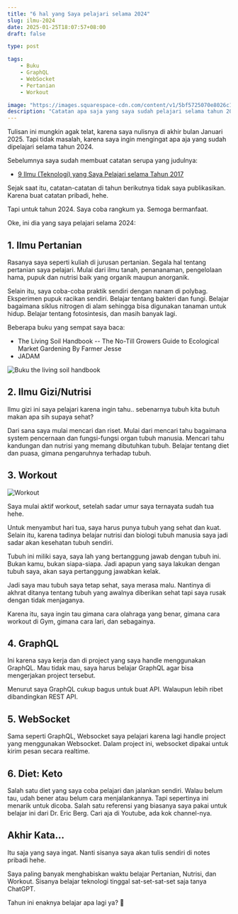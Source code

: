 ```yaml
---
title: "6 hal yang Saya pelajari selama 2024"
slug: ilmu-2024
date: 2025-01-25T18:07:57+08:00
draft: false

type: post

tags:
    - Buku
    - GraphQL
    - WebSocket
    - Pertanian
    - Workout

image: "https://images.squarespace-cdn.com/content/v1/5bf5725070e8026c12c3c089/d17f9281-478f-43a4-ab1d-990263d420d8/DSC04835.jpg?format=200"
description: "Catatan apa saja yang saya sudah pelajari selama tahun 2024"
---
```


Tulisan ini mungkin agak telat, karena saya nulisnya di akhir bulan Januari 2025.
Tapi tidak masalah, karena saya ingin mengingat apa aja yang sudah dipelajari selama tahun 2024.

Sebelumnya saya sudah membuat catatan serupa yang judulnya:

- [9 Ilmu (Teknologi) yang Saya Pelajari selama Tahun 2017](/post/ilmu-2017/)

Sejak saat itu, catatan-catatan di tahun berikutnya tidak saya publikasikan.
Karena buat catatan pribadi, hehe.

Tapi untuk tahun 2024. Saya coba rangkum ya. Semoga bermanfaat.

Oke, ini dia yang saya pelajari selama 2024:

## 1. Ilmu Pertanian

Rasanya saya seperti kuliah di jurusan pertanian. Segala hal tentang pertanian saya pelajari.
Mulai dari ilmu tanah, penananaman, pengelolaan hama, pupuk dan nutrisi baik yang organik maupun anorganik.

Selain itu, saya coba-coba praktik sendiri dengan nanam di polybag. Eksperimen pupuk racikan sendiri.
Belajar tentang bakteri dan fungi. Belajar bagaimana siklus nitrogen di alam sehingga bisa digunakan tanaman untuk hidup.
Belajar tentang fotosintesis, dan masih banyak lagi.

Beberapa buku yang sempat saya baca:
- The Living Soil Handbook -- The No-Till Growers Guide to Ecological Market Gardening By Farmer Jesse
- JADAM

![Buku the living soil handbook](https://images.squarespace-cdn.com/content/v1/5bf5725070e8026c12c3c089/d17f9281-478f-43a4-ab1d-990263d420d8/DSC04835.jpg?format=800w)

## 2. Ilmu Gizi/Nutrisi

Ilmu gizi ini saya pelajari karena ingin tahu.. sebenarnya tubuh kita butuh makan apa sih supaya sehat?

Dari sana saya mulai mencari dan riset. Mulai dari mencari tahu bagaimana system pencernaan dan fungsi-fungsi organ
tubuh manusia. Mencari tahu kandungan dan nutrisi yang memang dibutuhkan tubuh. Belajar tentang diet dan puasa,
gimana pengaruhnya terhadap tubuh.

## 3. Workout

![Workout](https://1.bp.blogspot.com/-pnEOA6OtrPU/XTFG0GiUjGI/AAAAAAABkdw/ZyMRqVWVMX8XeAlD_9sFwNgT1us-bftrwCKgBGAs/s1600/Dumbbell%2BNan%2BKilo%2BMoteru%2B-%2BEpisode%2B3%2B-%2BHibiki%2BAkemi%2BBicep%2BCurls.jpg)

Saya mulai aktif workout, setelah sadar umur saya ternayata sudah tua hehe.

Untuk menyambut hari tua, saya harus punya tubuh yang sehat dan kuat. Selain itu, karena tadinya belajar nutrisi dan biologi tubuh manusia
saya jadi sadar akan kesehatan tubuh sendiri.

Tubuh ini miliki saya, saya lah yang bertanggung jawab dengan tubuh ini. Bukan kamu, bukan siapa-siapa.
Jadi apapun yang saya lakukan dengan tubuh saya, akan saya pertanggung jawabkan kelak.

Jadi saya mau tubuh saya tetap sehat, saya merasa malu. Nantinya di akhrat ditanya tentang tubuh yang awalnya
diberikan sehat tapi saya rusak dengan tidak menjaganya.

Karena itu, saya ingin tau gimana cara olahraga yang benar, gimana cara workout di Gym, gimana cara lari,
dan sebagainya.

## 4. GraphQL

Ini karena saya kerja dan di project yang saya handle menggunakan GraphQL. Mau tidak mau, saya harus belajar GraphQL
agar bisa mengerjakan project tersebut.

Menurut saya GraphQL cukup bagus untuk buat API. Walaupun lebih ribet dibandingkan REST API.

## 5. WebSocket

Sama seperti GraphQL, Websocket saya pelajari karena lagi handle project yang menggunakan Websocket.
Dalam project ini, websocket dipakai untuk kirim pesan secara realtime.

## 6. Diet: Keto

Salah satu diet yang saya coba pelajari dan jalankan sendiri. Walau belum tau, udah bener atau belum cara menjalankannya.
Tapi sepertinya ini menarik untuk dicoba. Salah satu referensi yang biasanya saya pakai untuk belajar ini dari Dr. Eric Berg.
Cari aja di Youtube, ada kok channel-nya.

## Akhir Kata...

Itu saja yang saya ingat. Nanti sisanya saya akan tulis sendiri di notes pribadi hehe.

Saya paling banyak menghabiskan waktu belajar Pertanian, Nutrisi, dan Workout.
Sisanya belajar teknologi tinggal sat-set-sat-set saja tanya ChatGPT.

Tahun ini enaknya belajar apa lagi ya? :thinking: